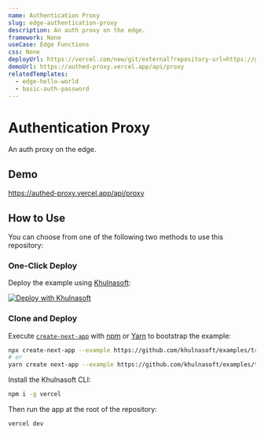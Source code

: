 ```yaml
---
name: Authentication Proxy
slug: edge-authentication-proxy
description: An auth proxy on the edge.
framework: None
useCase: Edge Functions
css: None
deployUrl: https://vercel.com/new/git/external?repository-url=https://github.com/khulnasoft/examples/tree/main/edge-functions/authed-proxy&project-name=edge-authentication-proxy&repository-name=edge-authentication-proxy
demoUrl: https://authed-proxy.vercel.app/api/proxy
relatedTemplates:
  - edge-hello-world
  - basic-auth-password
---
```


# Authentication Proxy

An auth proxy on the edge.

## Demo

https://authed-proxy.vercel.app/api/proxy

## How to Use

You can choose from one of the following two methods to use this repository:

### One-Click Deploy

Deploy the example using [Khulnasoft](https://vercel.com?utm_source=github&utm_medium=readme&utm_campaign=vercel-examples):

[![Deploy with Khulnasoft](https://vercel.com/button)](https://vercel.com/new/git/external?repository-url=https://github.com/khulnasoft/examples/tree/main/edge-functions/authed-proxy&project-name=authed-proxy&repository-name=)

### Clone and Deploy

Execute [`create-next-app`](https://github.com/khulnasoft/next.js/tree/canary/packages/create-next-app) with [npm](https://docs.npmjs.com/cli/init) or [Yarn](https://yarnpkg.com/lang/en/docs/cli/create/) to bootstrap the example:

```bash
npx create-next-app --example https://github.com/khulnasoft/examples/tree/main/edge-functions/authed-proxy edge-authentication-proxy
# or
yarn create next-app --example https://github.com/khulnasoft/examples/tree/main/edge-api-functions/authed-proxy edge-authentication-proxy
```

Install the Khulnasoft CLI:

```bash
npm i -g vercel
```

Then run the app at the root of the repository:

```bash
vercel dev
```

